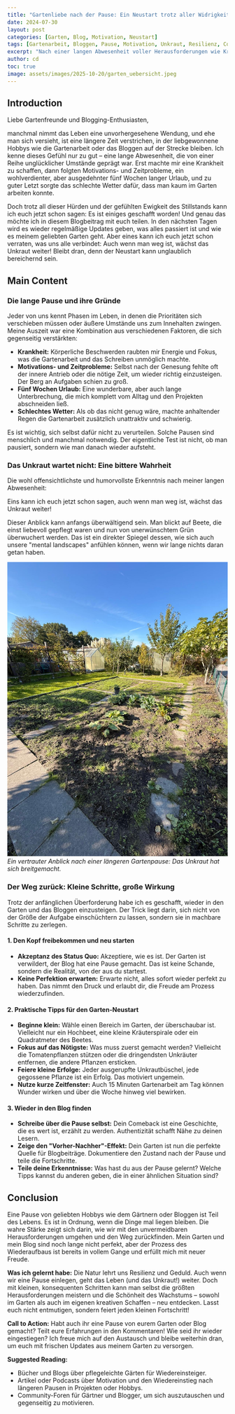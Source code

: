 ```yaml
---
title: "Gartenliebe nach der Pause: Ein Neustart trotz aller Widrigkeiten"
date: 2024-07-30
layout: post
categories: [Garten, Blog, Motivation, Neustart]
tags: [Gartenarbeit, Bloggen, Pause, Motivation, Unkraut, Resilienz, Comeback]
excerpt: "Nach einer langen Abwesenheit voller Herausforderungen wie Krankheit, Urlaub und Wetterkapriolen kehre ich zurück zum Garten und Blog. Ein inspirierender Blick auf den Neustart und wie man trotz Unkraut Berge versetzt."
author: cd
toc: true
image: assets/images/2025-10-20/garten_uebersicht.jpeg
---
```


## Introduction

Liebe Gartenfreunde und Blogging-Enthusiasten,

manchmal nimmt das Leben eine unvorhergesehene Wendung, und ehe man sich versieht, ist eine längere Zeit verstrichen, in der liebgewonnene Hobbys wie die Gartenarbeit oder das Bloggen auf der Strecke bleiben. Ich kenne dieses Gefühl nur zu gut – eine lange Abwesenheit, die von einer Reihe unglücklicher Umstände geprägt war. Erst machte mir eine Krankheit zu schaffen, dann folgten Motivations- und Zeitprobleme, ein wohlverdienter, aber ausgedehnter fünf Wochen langer Urlaub, und zu guter Letzt sorgte das schlechte Wetter dafür, dass man kaum im Garten arbeiten konnte.

Doch trotz all dieser Hürden und der gefühlten Ewigkeit des Stillstands kann ich euch jetzt schon sagen: Es ist einiges geschafft worden! Und genau das möchte ich in diesem Blogbeitrag mit euch teilen. In den nächsten Tagen wird es wieder regelmäßige Updates geben, was alles passiert ist und wie es meinem geliebten Garten geht. Aber eines kann ich euch jetzt schon verraten, was uns alle verbindet: Auch wenn man weg ist, wächst das Unkraut weiter! Bleibt dran, denn der Neustart kann unglaublich bereichernd sein.

## Main Content

### Die lange Pause und ihre Gründe

Jeder von uns kennt Phasen im Leben, in denen die Prioritäten sich verschieben müssen oder äußere Umstände uns zum Innehalten zwingen. Meine Auszeit war eine Kombination aus verschiedenen Faktoren, die sich gegenseitig verstärkten:

*   **Krankheit:** Körperliche Beschwerden raubten mir Energie und Fokus, was die Gartenarbeit und das Schreiben unmöglich machte.
*   **Motivations- und Zeitprobleme:** Selbst nach der Genesung fehlte oft der innere Antrieb oder die nötige Zeit, um wieder richtig einzusteigen. Der Berg an Aufgaben schien zu groß.
*   **Fünf Wochen Urlaub:** Eine wunderbare, aber auch lange Unterbrechung, die mich komplett vom Alltag und den Projekten abschneiden ließ.
*   **Schlechtes Wetter:** Als ob das nicht genug wäre, machte anhaltender Regen die Gartenarbeit zusätzlich unattraktiv und schwierig.

Es ist wichtig, sich selbst dafür nicht zu verurteilen. Solche Pausen sind menschlich und manchmal notwendig. Der eigentliche Test ist nicht, ob man pausiert, sondern wie man danach wieder aufsteht.

### Das Unkraut wartet nicht: Eine bittere Wahrheit

Die wohl offensichtlichste und humorvollste Erkenntnis nach meiner langen Abwesenheit:

Eins kann ich euch jetzt schon sagen, auch wenn man weg ist, wächst das Unkraut weiter!

Dieser Anblick kann anfangs überwältigend sein. Man blickt auf Beete, die einst liebevoll gepflegt waren und nun von unerwünschtem Grün überwuchert werden. Das ist ein direkter Spiegel dessen, wie sich auch unsere "mental landscapes" anfühlen können, wenn wir lange nichts daran getan haben.

![Unkraut nach 4 Wochen](/assets/images/2025-10-20/unkraut.jpeg)
*Ein vertrauter Anblick nach einer längeren Gartenpause: Das Unkraut hat sich breitgemacht.*

### Der Weg zurück: Kleine Schritte, große Wirkung

Trotz der anfänglichen Überforderung habe ich es geschafft, wieder in den Garten und das Bloggen einzusteigen. Der Trick liegt darin, sich nicht von der Größe der Aufgabe einschüchtern zu lassen, sondern sie in machbare Schritte zu zerlegen.

#### 1. Den Kopf freibekommen und neu starten

*   **Akzeptanz des Status Quo:** Akzeptiere, wie es ist. Der Garten ist verwildert, der Blog hat eine Pause gemacht. Das ist keine Schande, sondern die Realität, von der aus du startest.
*   **Keine Perfektion erwarten:** Erwarte nicht, alles sofort wieder perfekt zu haben. Das nimmt den Druck und erlaubt dir, die Freude am Prozess wiederzufinden.

#### 2. Praktische Tipps für den Garten-Neustart

*   **Beginne klein:** Wähle einen Bereich im Garten, der überschaubar ist. Vielleicht nur ein Hochbeet, eine kleine Kräuterspirale oder ein Quadratmeter des Beetes.
*   **Fokus auf das Nötigste:** Was muss zuerst gemacht werden? Vielleicht die Tomatenpflanzen stützen oder die dringendsten Unkräuter entfernen, die andere Pflanzen ersticken.
*   **Feiere kleine Erfolge:** Jeder ausgerupfte Unkrautbüschel, jede gegossene Pflanze ist ein Erfolg. Das motiviert ungemein.
*   **Nutze kurze Zeitfenster:** Auch 15 Minuten Gartenarbeit am Tag können Wunder wirken und über die Woche hinweg viel bewirken.

#### 3. Wieder in den Blog finden

*   **Schreibe über die Pause selbst:** Dein Comeback ist eine Geschichte, die es wert ist, erzählt zu werden. Authentizität schafft Nähe zu deinen Lesern.
*   **Zeige den "Vorher-Nachher"-Effekt:** Dein Garten ist nun die perfekte Quelle für Blogbeiträge. Dokumentiere den Zustand nach der Pause und teile die Fortschritte.
*   **Teile deine Erkenntnisse:** Was hast du aus der Pause gelernt? Welche Tipps kannst du anderen geben, die in einer ähnlichen Situation sind?

## Conclusion

Eine Pause von geliebten Hobbys wie dem Gärtnern oder Bloggen ist Teil des Lebens. Es ist in Ordnung, wenn die Dinge mal liegen bleiben. Die wahre Stärke zeigt sich darin, wie wir mit den unvermeidbaren Herausforderungen umgehen und den Weg zurückfinden. Mein Garten und mein Blog sind noch lange nicht perfekt, aber der Prozess des Wiederaufbaus ist bereits in vollem Gange und erfüllt mich mit neuer Freude.

**Was ich gelernt habe:**
Die Natur lehrt uns Resilienz und Geduld. Auch wenn wir eine Pause einlegen, geht das Leben (und das Unkraut!) weiter. Doch mit kleinen, konsequenten Schritten kann man selbst die größten Herausforderungen meistern und die Schönheit des Wachstums – sowohl im Garten als auch im eigenen kreativen Schaffen – neu entdecken. Lasst euch nicht entmutigen, sondern feiert jeden kleinen Fortschritt!

**Call to Action:**
Habt auch ihr eine Pause von eurem Garten oder Blog gemacht? Teilt eure Erfahrungen in den Kommentaren! Wie seid ihr wieder eingestiegen? Ich freue mich auf den Austausch und bleibe weiterhin dran, um euch mit frischen Updates aus meinem Garten zu versorgen.

**Suggested Reading:**
*   Bücher und Blogs über pflegeleichte Gärten für Wiedereinsteiger.
*   Artikel oder Podcasts über Motivation und den Wiedereinstieg nach längeren Pausen in Projekten oder Hobbys.
*   Community-Foren für Gärtner und Blogger, um sich auszutauschen und gegenseitig zu motivieren.